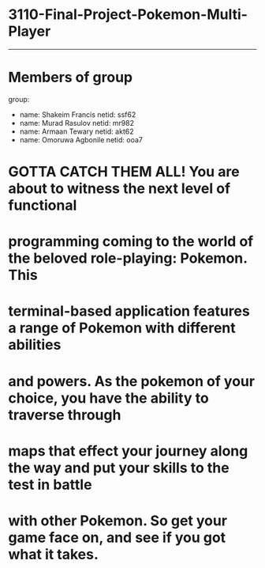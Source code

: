 # 3110-Final-Project-Pokemon-Multi-Player
---
# Members of group
group:
  - name: Shakeim Francis 
    netid: ssf62
  - name: Murad Rasulov 
    netid: mr982
  - name: Armaan Tewary 
    netid: akt62
  - name: Omoruwa Agbonile 
    netid: ooa7
# GOTTA CATCH THEM ALL! You are about to witness the next level of functional
#  programming coming to the world of the beloved role-playing: Pokemon. This 
#  terminal-based application features a range of Pokemon with different abilities
#  and powers. As the pokemon of your choice, you have the ability to traverse through
#  maps that effect your journey along the way and put your skills to the test in battle
#  with other Pokemon. So get your game face on, and see if you got what it takes.